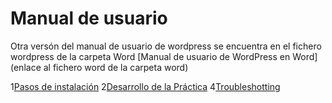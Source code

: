# Manual de usuario

Otra versón del manual de usuario de wordpress se encuentra en el fichero wordpress de la carpeta Word
[Manual de usuario de WordPress en Word](enlace al fichero word de la carpeta word)

1[Pasos de instalación](Instalacion.md)
2[Desarrollo de la Práctica](Desarrollo.md)
4[Troubleshotting](Troubleshothing.md)
